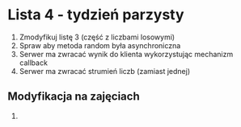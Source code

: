 # Lista 4 - tydzień parzysty

1. Zmodyfikuj listę 3 (część z liczbami losowymi)
2. Spraw aby metoda random była asynchroniczna
3. Serwer ma zwracać wynik do klienta wykorzystując mechanizm callback
4. Serwer ma zwracać strumień liczb (zamiast jednej)


## Modyfikacja na zajęciach

1.